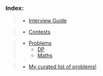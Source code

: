### Index:

> - [Interview Guide](https://github.com/anicksaha/leetcode/blob/master/resources/_md-files/interview-guide.md)

> - [Contests](https://github.com/anicksaha/leetcode/blob/master/resources/_md-files/contests.md)

> - [Problems](https://github.com/anicksaha/leetcode/blob/master/resources/_md-files/problems.md)
>   * [DP](https://github.com/anicksaha/leetcode/blob/master/resources/_md-files/dp.md)
>   * [Maths](https://github.com/anicksaha/leetcode/blob/master/resources/_md-files/maths.md)

> - [My curated list of problems!](https://github.com/anicksaha/leetcode/blob/master/resources/_md-files/leetcode-me.md)


